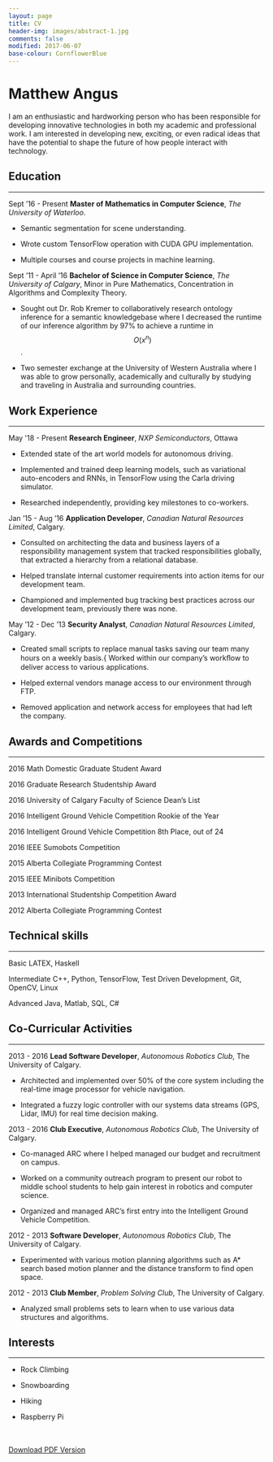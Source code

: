 ```yaml
---
layout: page
title: CV
header-img: images/abstract-1.jpg
comments: false
modified: 2017-06-07
base-colour: CornflowerBlue
---
```


# Matthew Angus
I am an enthusiastic and hardworking person who has been responsible for developing innovative technologies in both my academic and professional work. I am interested in developing new, exciting, or even radical ideas that have the potential to shape the future of how people interact with technology.

## Education
---
<span style="color:{{ page.base-colour }}">Sept ’16 - Present</span> **Master of Mathematics in Computer Science**, *The University of Waterloo*.

- Semantic segmentation for scene understanding.

- Wrote custom TensorFlow operation with CUDA GPU implementation.

- Multiple courses and course projects in machine learning.

<span style="color:{{ page.base-colour }}">Sept ’11 - April ’16</span> **Bachelor of Science in Computer Science**, *The University of Calgary*, Minor in Pure Mathematics, Concentration in Algorithms and Complexity Theory.

- Sought out Dr. Rob Kremer to collaboratively research ontology inference for a semantic knowledgebase where I decreased the runtime of our inference algorithm by 97% to achieve a runtime in $$O(x^n)$$.

- Two semester exchange at the University of Western Australia where I was able to grow personally, academically and culturally by studying and traveling in Australia and surrounding countries.

## Work Experience
---

<span style="color:{{ page.base-colour }}">May '18 -  Present</span> **Research Engineer**, *NXP Semiconductors*, Ottawa

- Extended state of the art world models for autonomous driving.

- Implemented and trained deep learning models, such as variational auto-encoders and RNNs, in TensorFlow using the Carla driving simulator.

- Researched independently, providing key milestones to co-workers.

<span style="color:{{ page.base-colour }}">Jan ’15 - Aug ’16</span> **Application Developer**, *Canadian Natural Resources Limited*, Calgary.

- Consulted on architecting the data and business layers of a responsibility management system that tracked responsibilities globally, that extracted a hierarchy from a relational database.

- Helped translate internal customer requirements into action items for our development team.

- Championed and implemented bug tracking best practices across our development team, previously there was none.

<span style="color:{{ page.base-colour }}">May ’12 - Dec ’13</span> **Security Analyst**, *Canadian Natural Resources Limited*, Calgary.

- Created small scripts to replace manual tasks saving our team many hours on a weekly basis.{ Worked within our company’s workﬂow to deliver access to various applications.

- Helped external vendors manage access to our environment through FTP.

- Removed application and network access for employees that had left the company.

## Awards and Competitions
---

<span style="color:{{ page.base-colour }}">2016</span> Math Domestic Graduate Student Award

<span style="color:{{ page.base-colour }}">2016</span> Graduate Research Studentship Award

<span style="color:{{ page.base-colour }}">2016</span> University of Calgary Faculty of Science Dean’s List

<span style="color:{{ page.base-colour }}">2016</span> Intelligent Ground Vehicle Competition Rookie of the Year

<span style="color:{{ page.base-colour }}">2016</span> Intelligent Ground Vehicle Competition 8th Place, out of 24

<span style="color:{{ page.base-colour }}">2016</span> IEEE Sumobots Competition

<span style="color:{{ page.base-colour }}">2015</span> Alberta Collegiate Programming Contest

<span style="color:{{ page.base-colour }}">2015</span> IEEE Minibots Competition

<span style="color:{{ page.base-colour }}">2013</span> International Studentship Competition Award

<span style="color:{{ page.base-colour }}">2012</span> Alberta Collegiate Programming Contest

## Technical skills
---

<span style="color:{{ page.base-colour }}">Basic</span> LATEX, Haskell

<span style="color:{{ page.base-colour }}">Intermediate</span> C++, Python, TensorFlow, Test Driven Development, Git, OpenCV, Linux

<span style="color:{{ page.base-colour }}">Advanced</span> Java, Matlab, SQL, C#

## Co-Curricular Activities
---
<span style="color:{{ page.base-colour }}">2013 - 2016</span> **Lead Software Developer**, *Autonomous Robotics Club*, The University of Calgary.

- Architected and implemented over 50% of the core system including the real-time image processor for vehicle navigation.

- Integrated a fuzzy logic controller with our systems data streams (GPS, Lidar, IMU) for real time decision making.

<span style="color:{{ page.base-colour }}">2013 - 2016</span> **Club Executive**, *Autonomous Robotics Club*, The University of Calgary.

- Co-managed ARC where I helped managed our budget and recruitment on campus.

- Worked on a community outreach program to present our robot to middle school students to help gain interest in robotics and computer science.

- Organized and managed ARC’s first entry into the Intelligent Ground Vehicle Competition.

<span style="color:{{ page.base-colour }}">2012 - 2013</span> **Software Developer**, *Autonomous Robotics Club*, The University of Calgary.

- Experimented with various motion planning algorithms such as A* search based motion planner and the distance transform to find open space.

<span style="color:{{ page.base-colour }}">2012 - 2013</span> **Club Member**, *Problem Solving Club*, The University of Calgary.

- Analyzed small problems sets to learn when to use various data structures and algorithms.

## Interests
---
- Rock Climbing

- Snowboarding

- Hiking

- Raspberry Pi

<div markdown="0">
    <br><br>
    <a href="{{ site.url }}/downloads/CV.pdf" class="btn btn-success">Download PDF Version</a>
</div>

